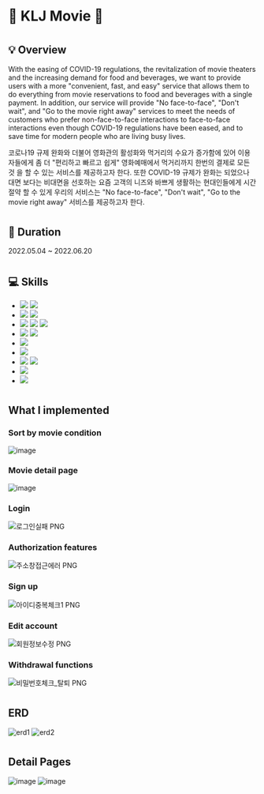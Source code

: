  # :movie_camera: KLJ Movie :movie_camera:
# <h2> :bulb: Overview</h2>

With the easing of COVID-19 regulations, the revitalization of movie theaters and the increasing demand for food and beverages, we want to provide users with a more "convenient, fast, and easy" service that allows them to do everything from movie reservations to food and beverages with a single payment. In addition, our service will provide "No face-to-face", "Don't wait", and "Go to the movie right away" services to meet the needs of customers who prefer non-face-to-face interactions to face-to-face interactions even though COVID-19 regulations have been eased, and to save time for modern people who are living busy lives.

코로나19 규제 완화와 더불어 영화관의 활성화와 먹거리의 수요가 증가함에 있어 이용자들에게 좀 더 "편리하고 빠르고 쉽게" 영화예매에서 먹거리까지 한번의 결제로 모든 것 을 할 수 있는 서비스를 제공하고자 한다. 또한 COVID-19 규제가 완화는 되었으나 대면 보다는 비대면을 선호하는 요즘 고객의 니즈와 바쁘게 생활하는 현대인들에게 시간 절약 할 수 있게 우리의 서비스는 "No face-to-face", "Don't wait", "Go to the movie right away" 서비스를 제공하고자 한다.

# <h2> :calendar: Duration</h2>
2022.05.04 ~ 2022.06.20

# <h2> :computer: Skills</h2>
<ul>
  <li><img src="https://img.shields.io/badge/Java-007396?style=flat-square&logo=Java&logoColor=white"/> <img src="https://img.shields.io/badge/Spring Boot-6DB33F?style=flat-square&logo=Spring Boot&logoColor=white"/></li>
  <li><img src="https://img.shields.io/badge/JavaScript-F7DF1E?style=flat-square&logo=JavaScript&logoColor=white"/> <img src="https://img.shields.io/badge/jQuery-0769AD?style=flat-square&logo=JQuery&logoColor=white"/></li>
  <li><img src="https://img.shields.io/badge/HTML5-E34F26?style=flat-square&logo=HTML5&logoColor=white"/> <img src="https://img.shields.io/badge/CSS3-1572B6?style=flat-square&logo=CSS3&logoColor=white"/> <img src="https://img.shields.io/badge/Bootstrap-7952B3?style=flat-square&logo=Bootstrap&logoColor=white"/></li>
  <li><img src="https://img.shields.io/badge/Apache Tomcat-F8DC75?style=flat-square&logo=Apache Tomcat&logoColor=white"/> <img src="https://img.shields.io/badge/Oracle-F80000?style=flat-square&logo=Oracle&logoColor=white"/></li>
  <li><img src="https://img.shields.io/badge/JUnit5-25A162?style=flat-square&logo=JUnit5&logoColor=white"/></li>
  <li><img src="https://img.shields.io/badge/Eclipse IDE-2C2255?style=flat-square&logo=Eclipse IDE&logoColor=white"/></li>
  <li><img src="https://img.shields.io/badge/Git-F05032?style=flat-square&logo=Git&logoColor=white"/> <img src="https://img.shields.io/badge/GitHub-181717?style=flat-square&logo=GitHub&logoColor=white"/></li>
  <li><img src="https://img.shields.io/badge/Sourcetree-0052CC?style=flat-square&logo=Sourcetree&logoColor=white"/></li>
  <li><img src="https://img.shields.io/badge/Notion-000000?style=flat-square&logo=Notion&logoColor=white"/></li>
</ul>

# <h2> What I implemented </h2>

<h3>Sort by movie condition</h3>

![image](https://user-images.githubusercontent.com/88241376/229090160-391728d6-92f7-4aa8-ae71-94a3f6b800eb.png)
<h3>Movie detail page</h3><p>
 
![image](https://user-images.githubusercontent.com/88241376/229090298-6a8803a7-e842-4ab9-bb9b-7cdb6d2698d1.png) <p>
<h3>Login</h3><p>
 
![로그인실패 PNG](https://github.com/yuhyunjeong/cinemaProject/assets/88241376/74348571-8397-4a8a-8cf1-3a5472421fbb) <p>
<h3>Authorization features</h3><p>
 
![주소창접근에러 PNG](https://github.com/yuhyunjeong/cinemaProject/assets/88241376/a2d0a5d1-c4f1-4c42-865a-17c6fb6366a8) <p>
<h3>Sign up</h3><p>
 
![아이디중복체크1 PNG](https://github.com/yuhyunjeong/cinemaProject/assets/88241376/7cc07b07-11f1-46f2-8ca0-b2c2b17b4414) <p>
<h3>Edit account</h3><p>
 
![회원정보수정 PNG](https://github.com/yuhyunjeong/cinemaProject/assets/88241376/612e24ff-5fd3-4558-a0e6-9368ea1b7ee0) <p>
<h3>Withdrawal functions</h3><p>
 
![비밀번호체크_탈퇴 PNG](https://github.com/yuhyunjeong/cinemaProject/assets/88241376/2e75a7a2-d498-474d-8f6c-22fe87d56a7f) <p>

# <h2> ERD </h2>
![erd1](https://user-images.githubusercontent.com/88241376/175466836-5b9a4541-495f-4628-a51a-ee87ba5df71c.png)
![erd2](https://user-images.githubusercontent.com/88241376/175466857-06becc0d-998b-464f-bf9c-f11fff09867d.png)

# <h2> Detail Pages </h2>
![image](https://user-images.githubusercontent.com/88241376/229090160-391728d6-92f7-4aa8-ae71-94a3f6b800eb.png)
![image](https://user-images.githubusercontent.com/88241376/229090298-6a8803a7-e842-4ab9-bb9b-7cdb6d2698d1.png)
